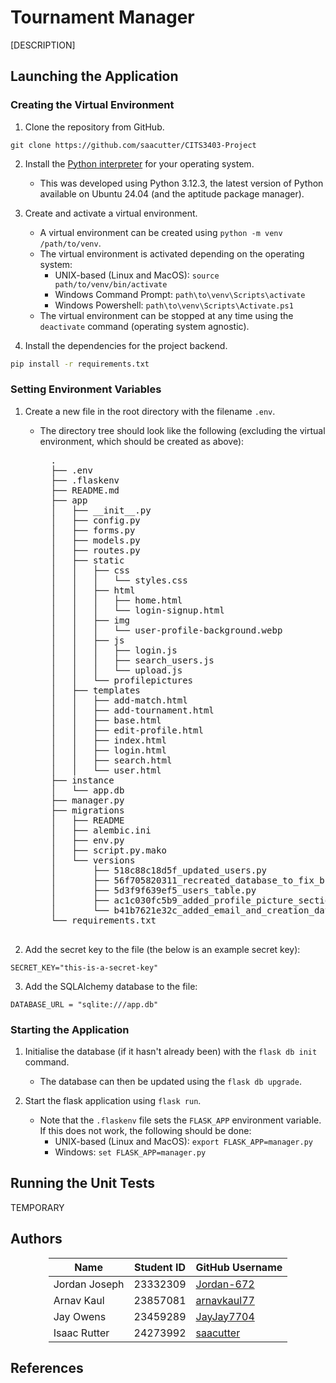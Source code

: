 # Tournament Manager
[DESCRIPTION]

## Launching the Application
### Creating the Virtual Environment
1. Clone the repository from GitHub.
```
git clone https://github.com/saacutter/CITS3403-Project
```

2. Install the [Python interpreter](https://www.python.org/downloads/) for your operating system.
    - This was developed using Python 3.12.3, the latest version of Python available on Ubuntu 24.04 (and the aptitude package manager).

3. Create and activate a virtual environment.
    - A virtual environment can be created using `python -m venv /path/to/venv`.
    - The virtual environment is activated depending on the operating system:
        - UNIX-based (Linux and MacOS): `source path/to/venv/bin/activate`
        - Windows Command Prompt: `path\to\venv\Scripts\activate`
        - Windows Powershell: `path\to\venv\Scripts\Activate.ps1`
    - The virtual environment can be stopped at any time using the `deactivate` command (operating system agnostic).

5. Install the dependencies for the project backend.
```bash
pip install -r requirements.txt
```

### Setting Environment Variables
1. Create a new file in the root directory with the filename `.env`.
    - The directory tree should look like the following (excluding the virtual environment, which should be created as above):
        <pre>
        .
        ├── .env
        ├── .flaskenv
        ├── README.md
        ├── app
        │   ├── __init__.py
        │   ├── config.py
        │   ├── forms.py
        │   ├── models.py
        │   ├── routes.py
        │   ├── static
        │   │   ├── css
        │   │   │   └── styles.css
        │   │   ├── html
        │   │   │   ├── home.html
        │   │   │   └── login-signup.html
        │   │   ├── img
        │   │   │   └── user-profile-background.webp
        │   │   ├── js
        │   │   │   ├── login.js
        │   │   │   ├── search_users.js
        │   │   │   └── upload.js
        │   │   └── profilepictures
        │   ├── templates
        │   │   ├── add-match.html
        │   │   ├── add-tournament.html
        │   │   ├── base.html
        │   │   ├── edit-profile.html
        │   │   ├── index.html
        │   │   ├── login.html
        │   │   ├── search.html
        │   │   └── user.html
        ├── instance
        │   └── app.db
        ├── manager.py
        ├── migrations
        │   ├── README
        │   ├── alembic.ini
        │   ├── env.py
        │   ├── script.py.mako
        │   └── versions
        │       ├── 518c88c18d5f_updated_users.py
        │       ├── 56f705820311_recreated_database_to_fix_broken_.py
        │       ├── 5d3f9f639ef5_users_table.py
        │       ├── ac1c030fc5b9_added_profile_picture_section_to_users_.py
        │       └── b41b7621e32c_added_email_and_creation_date_field_to_.py
        └── requirements.txt
        </pre>

2. Add the secret key to the file (the below is an example secret key):
```
SECRET_KEY="this-is-a-secret-key"
```

3. Add the SQLAlchemy database to the file:
```
DATABASE_URL = "sqlite:///app.db"
```


### Starting the Application
1. Initialise the database (if it hasn't already been) with the `flask db init` command.
    - The database can then be updated using the `flask db upgrade`.

2. Start the flask application using `flask run`.
    - Note that the `.flaskenv` file sets the `FLASK_APP` environment variable. If this does not work, the following should be done:
        - UNIX-based (Linux and MacOS): `export FLASK_APP=manager.py`
        - Windows: `set FLASK_APP=manager.py`


## Running the Unit Tests
TEMPORARY


## Authors
<div style="text-align: center; justify-self: center;">

|     Name      | Student ID |                GitHub Username                |     
|---------------|------------|-----------------------------------------------|
| Jordan Joseph | 23332309   | [Jordan-672](https://github.com/Jordan-672)   |
| Arnav Kaul    | 23857081   | [arnavkaul77](https://github.com/arnavkaul77) |
| Jay Owens     | 23459289   | [JayJay7704](https://github.com/JayJay7704)   |
| Isaac Rutter  | 24273992   | [saacutter](https://github.com/saacutter)     |

</div>


## References
